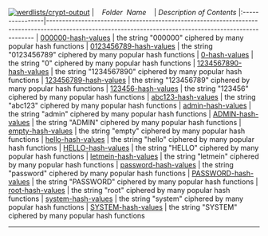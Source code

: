 [![werdlists/crypt-output](https://img.shields.io/badge/werdlists-crypt-output-purple.svg?logo=github&style=popout&longCache=true)](# "werdlists/crypt-output")
|&nbsp;&nbsp;&nbsp;&nbsp;_Folder&nbsp;&nbsp;Name_&nbsp;&nbsp;&nbsp;&nbsp;| _Description of Contents_
|:----------------|--------------------------------------------------------------------------------------------------------------------------------------------------------
| [000000-hash-values](000000-hash-values.txt) |  the string "000000" ciphered by many popular hash functions 
| [0123456789-hash-values](0123456789-hash-values.txt) |  the string "0123456789" ciphered by many popular hash functions 
| [0-hash-values](0-hash-values.txt) |  the string "0" ciphered by many popular hash functions 
| [1234567890-hash-values](1234567890-hash-values.txt) |  the string "1234567890" ciphered by many popular hash functions 
| [123456789-hash-values](123456789-hash-values.txt) |  the string "123456789" ciphered by many popular hash functions 
| [123456-hash-values](123456-hash-values.txt) |  the string "123456" ciphered by many popular hash functions 
| [abc123-hash-values](abc123-hash-values.txt) |  the string "abc123" ciphered by many popular hash functions 
| [admin-hash-values](admin-hash-values.txt) |  the string "admin" ciphered by many popular hash functions 
| [ADMIN-hash-values](ADMIN-hash-values.txt) |  the string "ADMIN" ciphered by many popular hash functions 
| [empty-hash-values](empty-hash-values.txt) |  the string "empty" ciphered by many popular hash functions 
| [hello-hash-values](hello-hash-values.txt) |  the string "hello" ciphered by many popular hash functions 
| [HELLO-hash-values](HELLO-hash-values.txt) |  the string "HELLO" ciphered by many popular hash functions 
| [letmein-hash-values](letmein-hash-values.txt) |  the string "letmein" ciphered by many popular hash functions 
| [password-hash-values](password-hash-values.txt) |  the string "password" ciphered by many popular hash functions 
| [PASSWORD-hash-values](PASSWORD-hash-values.txt) |  the string "PASSWORD" ciphered by many popular hash functions 
| [root-hash-values](root-hash-values.txt) |  the string "root" ciphered by many popular hash functions 
| [system-hash-values](system-hash-values.txt) |  the string "system" ciphered by many popular hash functions 
| [SYSTEM-hash-values](SYSTEM-hash-values.txt) |  the string "SYSTEM" ciphered by many popular hash functions 

* * *

